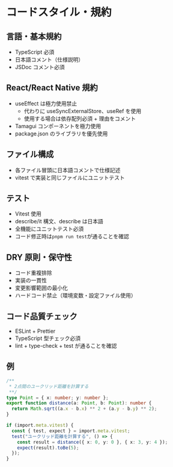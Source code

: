 # コードスタイル・規約

## 言語・基本規約

- TypeScript 必須
- 日本語コメント（仕様説明）
- JSDoc コメント必須

## React/React Native 規約

- useEffect は極力使用禁止
  - 代わりに useSyncExternalStore、useRef を使用
  - 使用する場合は依存配列必須 + 理由をコメント
- Tamagui コンポーネントを極力使用
- package.json のライブラリを優先使用

## ファイル構成

- 各ファイル冒頭に日本語コメントで仕様記述
- vitest で実装と同じファイルにユニットテスト

## テスト

- Vitest 使用
- describe/it 構文、describe は日本語
- 全機能にユニットテスト必須
- コード修正時は`pnpm run test`が通ることを確認

## DRY 原則・保守性

- コード重複排除
- 実装の一貫性
- 変更影響範囲の最小化
- ハードコード禁止（環境変数・設定ファイル使用）

## コード品質チェック

- ESLint + Prettier
- TypeScript 型チェック必須
- lint + type-check + test が通ることを確認

## 例

```ts
/**
 * 2点間のユークリッド距離を計算する
 **/
type Point = { x: number; y: number };
export function distance(a: Point, b: Point): number {
  return Math.sqrt((a.x - b.x) ** 2 + (a.y - b.y) ** 2);
}

if (import.meta.vitest) {
  const { test, expect } = import.meta.vitest;
  test("ユークリッド距離を計算する", () => {
    const result = distance({ x: 0, y: 0 }, { x: 3, y: 4 });
    expect(result).toBe(5);
  });
}
```
